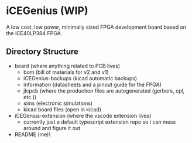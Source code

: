# iCEGenius (WIP)
A low cost, low power, minimally sized FPGA development board based on the iCE40LP384 FPGA.

## Directory Structure
- board (where anything related to PCB lives)
  - bom (bill of materials for v2 and v1)
  - iCEGenius-backups (kicad automatic backups)
  - information (datasheets and a pinout guide for the FPGA)
  - jlcpcb (where the production files are autogenerated (gerbers, cpl, etc.))
  - sims (electronic simulations)
  - kicad board files (open in kicad)
- iCEGenius-extension (where the vscode extension lives)
  - currently just a default typescript extension repo so i can mess around and figure it out
- README (me)\





































































